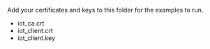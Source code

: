 Add your certificates and keys to this folder for the examples to run.

* iot_ca.crt
* iot_client.crt
* iot_client.key
